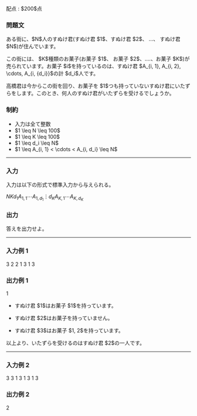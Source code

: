 
<div>

<span>

<span>

<p>
配点 : $200$点
</p>

<div>

<section>

### **問題文**

<p>
ある街に、$N$人のすぬけ君(すぬけ君 $1$、すぬけ君 $2$、 ...、 すぬけ君 $N$)が住んでいます。
</p>

<p>
この街には、 $K$種類のお菓子(お菓子 $1$、 お菓子 $2$、....、お菓子 $K$)が売られています。お菓子 $i$を持っているのは、すぬけ君 $A_{i, 1}, A_{i, 2}, \cdots, A_{i, {d_i}}$の計 $d_i$人です。
</p>

<p>
高橋君は今からこの街を回り、お菓子を $1$つも持っていないすぬけ君にいたずらをします。このとき、何人のすぬけ君がいたずらを受けるでしょうか。
</p>

</section>

</div>

<div>

<section>

### **制約**

<ul>

<li>
入力は全て整数
</li>

<li>
$1 \leq N \leq 100$
</li>

<li>
$1 \leq K \leq 100$
</li>

<li>
$1 \leq d_i \leq N$
</li>

<li>
$1 \leq A_{i, 1} < \cdots < A_{i, d_i} \leq N$
</li>

</ul>

</section>

</div>

---

<div>

<div>

<section>

### **入力**

<p>
入力は以下の形式で標準入力から与えられる。
</p>

<div>

$N$$K$$d_1$$A_{1, 1} \cdots A_{1, d_1}$$\vdots$$d_K$$A_{K, 1} \cdots A_{K, d_K}$
</div>

</section>

</div>

<div>

<section>

### **出力**

<p>
答えを出力せよ。
</p>

</section>

</div>

</div>

---

<div>

<section>

### **入力例 1**

<div>

3 2
2
1 3
1
3

</div>

</section>

</div>

<div>

<section>

### **出力例 1**

<div>

1

</div>

<ul>

<li>

<p>
すぬけ君 $1$はお菓子 $1$を持っています。
</p>

</li>

<li>

<p>
すぬけ君 $2$はお菓子を持っていません。
</p>

</li>

<li>

<p>
すぬけ君 $3$はお菓子 $1, 2$を持っています。
</p>

</li>

</ul>

<p>
以上より、いたずらを受けるのはすぬけ君 $2$の一人です。
</p>

</section>

</div>

---

<div>

<section>

### **入力例 2**

<div>

3 3
1
3
1
3
1
3

</div>

</section>

</div>

<div>

<section>

### **出力例 2**

<div>

2

</div>

</section>

</div>

</span>

</span>

</div>
